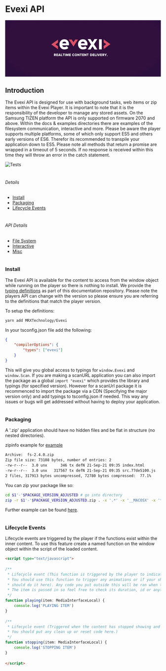 # Evexi API
![Logo](./logo.jpg)

## Introduction
The Evexi API is designed for use with background tasks, web items or zip items within the Evexi Player. It is important to note that it is the 
responsibility of the developer to manage any stored assets. On the Samsung TIZEN platform the API is only supported on firmware 2070 and above. Within the docs & examples directories there are examples of the filesystem communication, interactive and more. Please be aware the player supports multiple platforms, some of which only support ES5 and others early versions of ES6. Therefor its recommended to transpile your application down to ES5.
Please note all methods that return a promise are wrapped in a timeout of 5 seconds. If no response is received within this time they will throw an error in the catch statement.

![Tests](https://github.com/MRXTechnology/Evexi/actions/workflows/build.yml/badge.svg)

#

###### Details
* [Install](#install)
* [Packaging](#packaging)
* [Lifecycle Events](#lifecycle-events)

#

###### API Details
* [File System](docs/fs/index.md)
* [Interactive](docs/interactive/index.md)
* [Misc](docs/misc/index.md)

#

### Install
The Evexi API is available for the content to access from the window object while running on the player so there is nothing to install. We provide the [typing definitions](./types/Evexi.d.ts) as part of this documentation repository. Please note the players API can change with the version so please ensure you are referring to the definitions that match the player version.

To setup the definitions:
````bash
yarn add MRXTechnology/Evexi
````

In your tsconfig.json file add the following:
````json
{
    "compilerOptions": {
        "types": ["evexi"]
    }
}
````

This will give you global access to typings for `window.Evexi` and `window.Scan`. If you are making a scanURL application you can also import the package as a global `import "evexi"` which provides the library and typings (for specified version). However for a scanUrl package it is recommenced to import the package via a CDN (Specifying the major version only) and add typings to tsconfig.json if needed. This way any issues or bugs will get addressed without having to deploy your application.

#

### Packaging
A '.zip' application should have no hidden files and be flat in structure (no nested directories).

zipinfo example for [example](./examples/fs-2.4.0.zip)
````bash
Archive:  fs-2.4.0.zip
Zip file size: 73108 bytes, number of entries: 2
-rw-r--r--  3.0 unx      346 tx defN 21-Sep-21 09:35 index.html
-rw-r--r--  3.0 unx   317567 tx defN 21-Sep-21 09:35 src.77de5100.js
2 files, 317913 bytes uncompressed, 72780 bytes compressed:  77.1%
````

You can zip your package like so:
````bash
cd $1'-'$PACKAGE_VERSION_ADJUSTED # go into directory
zip -r $1'-'$PACKAGE_VERSION_ADJUSTED.zip . -x '.*' -x '__MACOSX' -x '*.DS_Store' # zip all files at current level
````
Further example can be found [here](./.build/buildExamples.sh#L18).

#

### Lifecycle Events
Lifecycle events are triggered by the player if the functions exist within the inner content. To use this feature create a named function on the window object within the script of the loaded content.

````html
<script type="text/javascript">
    
/**
 * Lifecycle event (This function is triggered by the player to indicate the content is visible on the display.
 * You should use this function to trigger any animations or if your showing a picture in picture feed you
 * should do it here). Any code you put outside this will be ran when the content is loaded and before its displayed.
 * The item is passed in so feel free to check its duration, id or anything else required.
 */
function playing(item: MediaInterfaceLocal) {
    console.log('PLAYING ITEM')
}

/**
 * Lifecycle event (Triggered when the content has stopped showing and before the content is destroyed.
 * You should put any clean up or reset code here.)
 */
function stopping(item: MediaInterfaceLocal) {
    console.log('STOPPING ITEM')
}

</script>
````